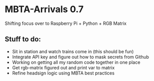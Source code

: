 # MBTA-Arrivals 0.7

Shifting focus over to Raspberry Pi + Python + RGB Matrix

## Stuff to do:

- Sit in station and watch trains come in (this should be fun)
- Integrate API key and figure out how to mask secrets from Github
- Working on getting all my random code together in one place
- Get rgb-matrix figured out and print var to matrix
- Refine headsign logic using MBTA best practices

